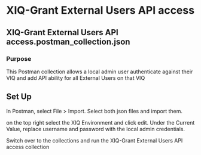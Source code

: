# XIQ-Grant External Users API access
## XIQ-Grant External Users API access.postman_collection.json
### Purpose
This Postman collection allows a local admin user authenticate against their VIQ and add API ability for all External Users on that VIQ

## Set Up
In Postman, select File > Import. Select both json files and import them.

on the top right select the XIQ Environment and click edit.
Under the Current Value, replace username and password with the local admin credentials.

Switch over to the collections and run the XIQ-Grant External Users API access collection